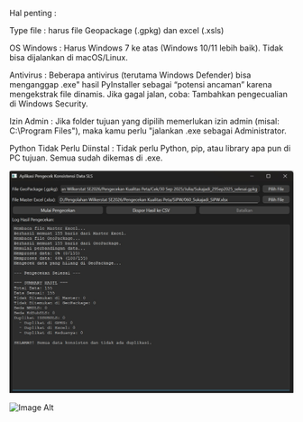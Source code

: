 Hal	penting :

Type file : harus file Geopackage (.gpkg) dan excel (.xsls)

OS Windows	: Harus Windows 7 ke atas (Windows 10/11 lebih baik). Tidak bisa dijalankan di macOS/Linux.

Antivirus	: Beberapa antivirus (terutama Windows Defender) bisa menganggap .exe" hasil PyInstaller sebagai “potensi ancaman” karena mengekstrak file dinamis. Jika gagal jalan,  coba:  Tambahkan pengecualian di Windows Security.

Izin Admin : Jika folder tujuan yang dipilih memerlukan izin admin (misal: C:\Program Files\"),  maka kamu perlu "jalankan  .exe sebagai Administrator.


Python Tidak Perlu Diinstal	: Tidak perlu Python, pip, atau library apa pun di PC tujuan. Semua sudah dikemas di .exe.

![Image Alt](https://github.com/supersugiman/Cek-Konsistensi-Data-SLS/blob/e7bd30315adaa21cf346f9229d9c0feb958d509e/Aplikasi%20Pengecek%20Konsistensi%20Data%20SLS.jpg) 

![Image Alt](image_url)
